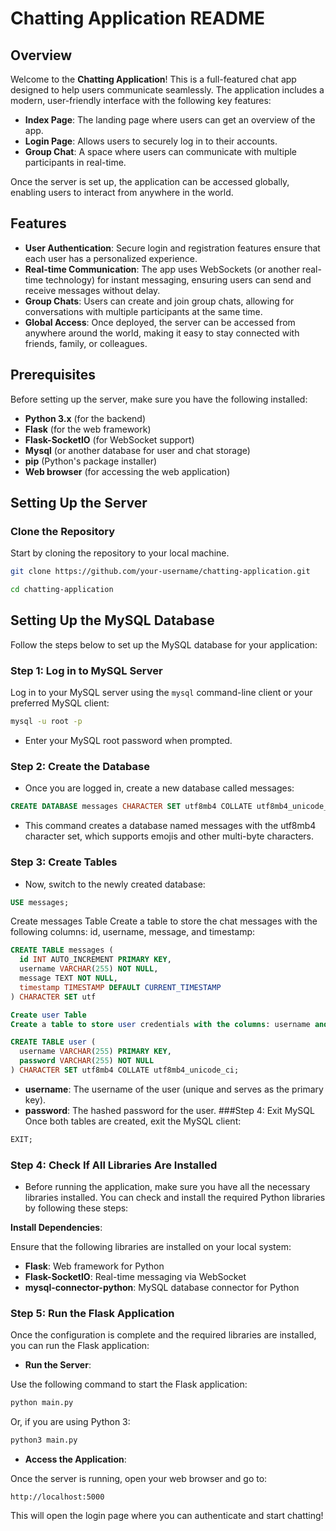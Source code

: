# Chatting Application README

## Overview

Welcome to the **Chatting Application**! This is a full-featured chat app designed to help users communicate seamlessly. The application includes a modern, user-friendly interface with the following key features:

- **Index Page**: The landing page where users can get an overview of the app.
- **Login Page**: Allows users to securely log in to their accounts.
- **Group Chat**: A space where users can communicate with multiple participants in real-time.

Once the server is set up, the application can be accessed globally, enabling users to interact from anywhere in the world.

## Features

- **User Authentication**: Secure login and registration features ensure that each user has a personalized experience.
- **Real-time Communication**: The app uses WebSockets (or another real-time technology) for instant messaging, ensuring users can send and receive messages without delay.
- **Group Chats**: Users can create and join group chats, allowing for conversations with multiple participants at the same time.
- **Global Access**: Once deployed, the server can be accessed from anywhere around the world, making it easy to stay connected with friends, family, or colleagues.

## Prerequisites

Before setting up the server, make sure you have the following installed:

- **Python 3.x** (for the backend)
- **Flask** (for the web framework)
- **Flask-SocketIO** (for WebSocket support)
- **Mysql** (or another database for user and chat storage)
- **pip** (Python's package installer)
- **Web browser** (for accessing the web application)

## Setting Up the Server
### Clone the Repository
Start by cloning the repository to your local machine.

``` bash
git clone https://github.com/your-username/chatting-application.git
```
``` bash
cd chatting-application
```

## Setting Up the MySQL Database

Follow the steps below to set up the MySQL database for your application:

### Step 1: Log in to MySQL Server

Log in to your MySQL server using the `mysql` command-line client or your preferred MySQL client:

```bash
mysql -u root -p
```
- Enter your MySQL root password when prompted.

### Step 2: Create the Database
- Once you are logged in, create a new database called messages:

```sql
CREATE DATABASE messages CHARACTER SET utf8mb4 COLLATE utf8mb4_unicode_ci;
```
- This command creates a database named messages with the utf8mb4 character set, which supports emojis and other multi-byte characters.

### Step 3: Create Tables
- Now, switch to the newly created database:

```sql
USE messages;
```
Create messages Table
Create a table to store the chat messages with the following columns: id, username, message, and timestamp:
``` sql
CREATE TABLE messages (
  id INT AUTO_INCREMENT PRIMARY KEY,
  username VARCHAR(255) NOT NULL,
  message TEXT NOT NULL,
  timestamp TIMESTAMP DEFAULT CURRENT_TIMESTAMP
) CHARACTER SET utf
```
``` sql
Create user Table
Create a table to store user credentials with the columns: username and password:
```
``` sql
CREATE TABLE user (
  username VARCHAR(255) PRIMARY KEY,
  password VARCHAR(255) NOT NULL
) CHARACTER SET utf8mb4 COLLATE utf8mb4_unicode_ci;
```
- **username**: The username of the user (unique and serves as the primary key).
- **password**: The hashed password for the user.
###Step 4: Exit MySQL
Once both tables are created, exit the MySQL client:

``` sql
EXIT;
```
### Step 4: Check If All Libraries Are Installed

- Before running the application, make sure you have all the necessary libraries installed. You can check and install the required Python libraries by following these steps:

**Install Dependencies**:

Ensure that the following libraries are installed on your local system:

- **Flask**: Web framework for Python
- **Flask-SocketIO**: Real-time messaging via WebSocket
- **mysql-connector-python**: MySQL database connector for Python

### Step 5: Run the Flask Application
Once the configuration is complete and the required libraries are installed, you can run the Flask application:

- **Run the Server**:

Use the following command to start the Flask application:

``` bash
python main.py
```
Or, if you are using Python 3:

``` bash
python3 main.py
```

- **Access the Application**:

Once the server is running, open your web browser and go to:

``` link
http://localhost:5000
```
This will open the login page where you can authenticate and start chatting!


